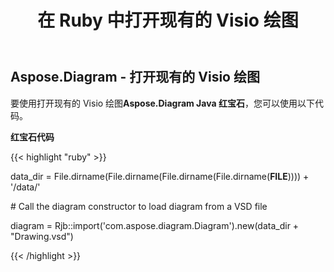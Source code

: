﻿---
title: 在 Ruby 中打开现有的 Visio 绘图
type: docs
weight: 90
url: /zh/java/open-an-existing-visio-drawing-in-ruby/
---
## **Aspose.Diagram - 打开现有的 Visio 绘图**
要使用打开现有的 Visio 绘图**Aspose.Diagram Java 红宝石**，您可以使用以下代码。

**红宝石代码**

{{< highlight "ruby" >}}

 data_dir = File.dirname(File.dirname(File.dirname(File.dirname(__FILE__)))) + '/data/'

\# Call the diagram constructor to load diagram from a VSD file

diagram = Rjb::import('com.aspose.diagram.Diagram').new(data_dir + "Drawing.vsd")

{{< /highlight >}}
